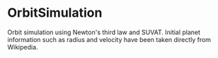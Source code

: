 # OrbitSimulation
Orbit simulation using Newton's third law and SUVAT.
Initial planet information such as radius and velocity have been taken directly from Wikipedia.

